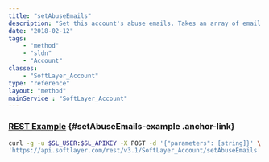 ```yaml
---
title: "setAbuseEmails"
description: "Set this account's abuse emails. Takes an array of email addresses as strings. "
date: "2018-02-12"
tags:
    - "method"
    - "sldn"
    - "Account"
classes:
    - "SoftLayer_Account"
type: "reference"
layout: "method"
mainService : "SoftLayer_Account"
---
```


### [REST Example](#setAbuseEmails-example) <a href="/article/rest/"><i class="fas fa-question"></i></a> {#setAbuseEmails-example .anchor-link} 
```bash
curl -g -u $SL_USER:$SL_APIKEY -X POST -d '{"parameters": [string]}' \
'https://api.softlayer.com/rest/v3.1/SoftLayer_Account/setAbuseEmails'
```
